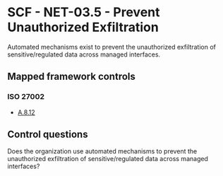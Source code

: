 # SCF - NET-03.5 - Prevent Unauthorized Exfiltration
Automated mechanisms exist to prevent the unauthorized exfiltration of sensitive/regulated data across managed interfaces. 
## Mapped framework controls
### ISO 27002
- [A.8.12](../iso27002/a-8.md#a812)
  
## Control questions
Does the organization use automated mechanisms to prevent the unauthorized exfiltration of sensitive/regulated data across managed interfaces? 
  